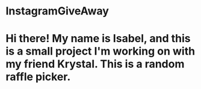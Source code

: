 # InstagramGiveAway
<h1> Hi there! My name is Isabel, and this is a small project I'm working on with my friend Krystal. 
This is a random raffle picker.<h1>
